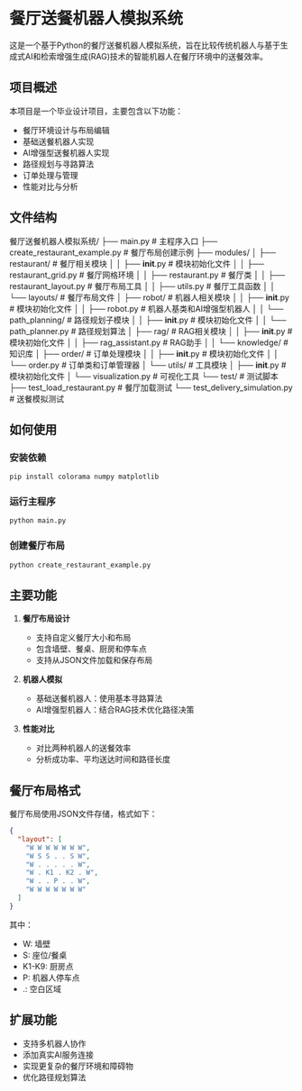 # 餐厅送餐机器人模拟系统

这是一个基于Python的餐厅送餐机器人模拟系统，旨在比较传统机器人与基于生成式AI和检索增强生成(RAG)技术的智能机器人在餐厅环境中的送餐效率。

## 项目概述

本项目是一个毕业设计项目，主要包含以下功能：

- 餐厅环境设计与布局编辑
- 基础送餐机器人实现
- AI增强型送餐机器人实现
- 路径规划与寻路算法
- 订单处理与管理
- 性能对比与分析

## 文件结构

餐厅送餐机器人模拟系统/
├── main.py                      # 主程序入口
├── create_restaurant_example.py # 餐厅布局创建示例
├── modules/
│   ├── restaurant/              # 餐厅相关模块
│   │   ├── __init__.py          # 模块初始化文件
│   │   ├── restaurant_grid.py   # 餐厅网格环境
│   │   ├── restaurant.py        # 餐厅类
│   │   ├── restaurant_layout.py # 餐厅布局工具
│   │   ├── utils.py             # 餐厅工具函数
│   │   └── layouts/             # 餐厅布局文件
│   ├── robot/                   # 机器人相关模块
│   │   ├── __init__.py          # 模块初始化文件
│   │   ├── robot.py             # 机器人基类和AI增强型机器人
│   │   └── path_planning/       # 路径规划子模块
│   │       ├── __init__.py      # 模块初始化文件
│   │       └── path_planner.py  # 路径规划算法
│   ├── rag/                     # RAG相关模块
│   │   ├── __init__.py          # 模块初始化文件
│   │   ├── rag_assistant.py     # RAG助手
│   │   └── knowledge/           # 知识库
│   ├── order/                   # 订单处理模块
│   │   ├── __init__.py          # 模块初始化文件
│   │   └── order.py             # 订单类和订单管理器
│   └── utils/                   # 工具模块
│       ├── __init__.py          # 模块初始化文件
│       └── visualization.py     # 可视化工具
└── test/                        # 测试脚本
    ├── test_load_restaurant.py  # 餐厅加载测试
    └── test_delivery_simulation.py # 送餐模拟测试

## 如何使用

### 安装依赖

```bash
pip install colorama numpy matplotlib
```

### 运行主程序

```bash
python main.py
```

### 创建餐厅布局

```bash
python create_restaurant_example.py
```

## 主要功能

1. **餐厅布局设计**
   - 支持自定义餐厅大小和布局
   - 包含墙壁、餐桌、厨房和停车点
   - 支持从JSON文件加载和保存布局

2. **机器人模拟**
   - 基础送餐机器人：使用基本寻路算法
   - AI增强型机器人：结合RAG技术优化路径决策

3. **性能对比**
   - 对比两种机器人的送餐效率
   - 分析成功率、平均送达时间和路径长度

## 餐厅布局格式

餐厅布局使用JSON文件存储，格式如下：

```json
{
  "layout": [
    "W W W W W W W",
    "W S S . . S W",
    "W . . . . . W",
    "W . K1 . K2 . W",
    "W . . P . . W",
    "W W W W W W W"
  ]
}
```

其中：
- W: 墙壁
- S: 座位/餐桌
- K1-K9: 厨房点
- P: 机器人停车点
- .: 空白区域

## 扩展功能

- 支持多机器人协作
- 添加真实AI服务连接
- 实现更复杂的餐厅环境和障碍物
- 优化路径规划算法
